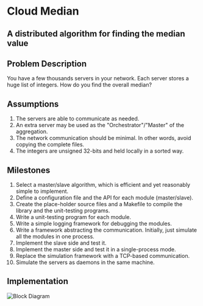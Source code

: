 # Cloud Median

## A distributed algorithm for finding the median value

## Problem Description
You have a few thousands servers in your network. Each server stores a huge list of integers. How do you find the overall median?

## Assumptions
1. The servers are able to communicate as needed.
2. An extra server may be used as the "Orchestrator"/"Master" of the aggregation.
3. The network communication should be minimal. In other words, avoid copying the complete files.
4. The integers are unsigned 32-bits and held locally in a sorted way.

## Milestones
1. Select a master/slave algorithm, which is efficient and yet reasonably simple to implement.
2. Define a configuration file and the API for each module (master/slave).
3. Create the place-holder source files and a Makefile to compile the library and the unit-testing programs.
4. Write a unit-testing program for each module.
5. Write a simple logging framework for debugging the modules.
6. Write a framework abstracting the communication. Initially, just simulate all the modules in one process.
7. Implement the slave side and test it.
8. Implement the master side and test it in a single-process mode.
9. Replace the simulation framework with a TCP-based communication.
10. Simulate the servers as daemons in the same machine.

## Implementation
![Block Diagram](https://raw.github.com/ShauliGalPrivate/median/master/median_blocks.png)
